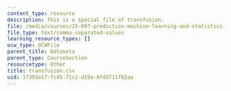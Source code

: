 ```yaml
---
content_type: resource
description: This is a special file of transfusion.
file: /media/courses/15-097-prediction-machine-learning-and-statistics-spring-2012/17393a17fc4571c2d19a6fd3711f62aa_transfusion.csv
file_type: text/comma-separated-values
learning_resource_types: []
ocw_type: OCWFile
parent_title: Datasets
parent_type: CourseSection
resourcetype: Other
title: transfusion.csv
uid: 17393a17-fc45-71c2-d19a-6fd3711f62aa
---
```

